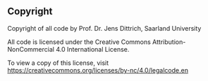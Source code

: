 
## Copyright

Copyright of all code by Prof. Dr. Jens Dittrich, Saarland University

All code is licensed under the Creative Commons Attribution-NonCommercial 4.0 International License. 

To view a copy of this license, visit
https://creativecommons.org/licenses/by-nc/4.0/legalcode.en
